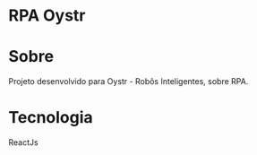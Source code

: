 # RPA Oystr

# Sobre
Projeto desenvolvido para Oystr - Robôs Inteligentes, sobre RPA.

# Tecnologia
ReactJs
